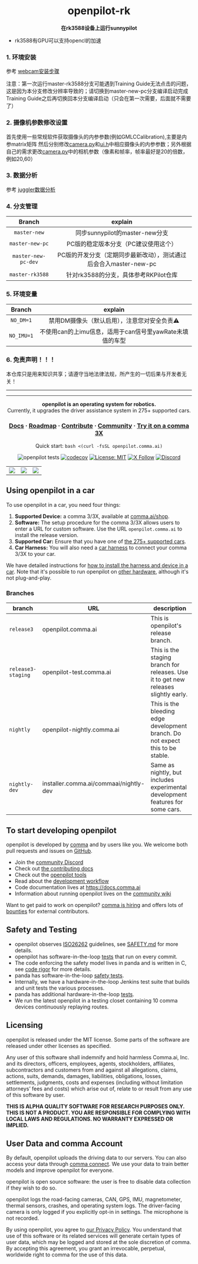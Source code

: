 <div align="center" style="text-align: center;">
<h1>openpilot-rk</h1>
<b>在rk3588设备上运行sunnypilot </b>
</div>

* rk3588有GPU可以支持opencl的加速

<h3>
1. 环境安装
</h3>

参考 [webcam安装步骤](tools/webcam/README.md)

注意：第一次运行master-rk3588分支可能遇到Training Guide无法点击的问题，这是因为本分支修改分辨率导致的；请切换到master-new-pc分支编译启动完成Training Guide之后再切换回本分支编译启动（只会在第一次需要，后面就不需要了）

<h3>

<h3>
2. 摄像机参数修改设置
</h3>

首先使用一些常规软件获取摄像头的内参参数(例如GMLCCalibration),主要是内参matrix矩阵
然后分别修改[camera.py](common/transformations/camera.py)和[ui.h](selfdrive/ui/ui.h)中相应摄像头的内参参数；另外根据自己的需求更改[camera.py](tools/webcam/camera.py)中的相机参数（像素和帧率，帧率最好是20的倍数，例如20,60）

<h3>
3. 数据分析
</h3>

参考 [juggler数据分析](tools/plotjuggler/README.md)

<h3>
4. 分支管理
</h3>

|    Branch    |         explain        |
|:------------:|:--------------------------------:|
| `master-new` | 同步sunnypilot的master-new分支 |
| `master-new-pc` | PC版的稳定版本分支（PC建议使用这个） |
| `master-new-pc-dev` | PC版的开发分支（定期同步最新改动），测试通过后会合入master-new-pc |
| `master-rk3588` | 针对rk3588的分支，具体参考RKPilot仓库 |


<h3>
5. 环境变量
</h3>

|    Branch    |         explain        |
|:------------:|:--------------------------------:|
| `NO_DM=1` | 禁用DM摄像头（默认启用），注意您对安全负责⚠️ |
| `NO_IMU=1` | 不使用can的上imu信息，适用于can信号里yawRate未填值的车型 |

<h3>
6. 免责声明！！！
</h3>

本仓库只是用来知识共享；请遵守当地法律法规，所产生的一切后果与开发者无关！

------
------
<div align="center" style="text-align: center;">
<p>
  <b>openpilot is an operating system for robotics.</b>
  <br>
  Currently, it upgrades the driver assistance system in 275+ supported cars.
</p>

<h3>
  <a href="https://docs.comma.ai">Docs</a>
  <span> · </span>
  <a href="https://docs.comma.ai/contributing/roadmap/">Roadmap</a>
  <span> · </span>
  <a href="https://github.com/commaai/openpilot/blob/master/docs/CONTRIBUTING.md">Contribute</a>
  <span> · </span>
  <a href="https://discord.comma.ai">Community</a>
  <span> · </span>
  <a href="https://comma.ai/shop">Try it on a comma 3X</a>
</h3>

Quick start: `bash <(curl -fsSL openpilot.comma.ai)`

![openpilot tests](https://github.com/commaai/openpilot/actions/workflows/selfdrive_tests.yaml/badge.svg)
[![codecov](https://codecov.io/gh/commaai/openpilot/branch/master/graph/badge.svg)](https://codecov.io/gh/commaai/openpilot)
[![License: MIT](https://img.shields.io/badge/License-MIT-yellow.svg)](LICENSE)
[![X Follow](https://img.shields.io/twitter/follow/comma_ai)](https://x.com/comma_ai)
[![Discord](https://img.shields.io/discord/469524606043160576)](https://discord.comma.ai)

</div>

<table>
  <tr>
    <td><a href="https://youtu.be/NmBfgOanCyk" title="Video By Greer Viau"><img src="https://github.com/commaai/openpilot/assets/8762862/2f7112ae-f748-4f39-b617-fabd689c3772"></a></td>
    <td><a href="https://youtu.be/VHKyqZ7t8Gw" title="Video By Logan LeGrand"><img src="https://github.com/commaai/openpilot/assets/8762862/92351544-2833-40d7-9e0b-7ef7ae37ec4c"></a></td>
    <td><a href="https://youtu.be/SUIZYzxtMQs" title="A drive to Taco Bell"><img src="https://github.com/commaai/openpilot/assets/8762862/05ceefc5-2628-439c-a9b2-89ce77dc6f63"></a></td>
  </tr>
</table>


Using openpilot in a car
------

To use openpilot in a car, you need four things:
1. **Supported Device:** a comma 3/3X, available at [comma.ai/shop](https://comma.ai/shop/comma-3x).
2. **Software:** The setup procedure for the comma 3/3X allows users to enter a URL for custom software. Use the URL `openpilot.comma.ai` to install the release version.
3. **Supported Car:** Ensure that you have one of [the 275+ supported cars](docs/CARS.md).
4. **Car Harness:** You will also need a [car harness](https://comma.ai/shop/car-harness) to connect your comma 3/3X to your car.

We have detailed instructions for [how to install the harness and device in a car](https://comma.ai/setup). Note that it's possible to run openpilot on [other hardware](https://blog.comma.ai/self-driving-car-for-free/), although it's not plug-and-play.

### Branches
| branch           | URL                                    | description                                                                         |
|------------------|----------------------------------------|-------------------------------------------------------------------------------------|
| `release3`         | openpilot.comma.ai                      | This is openpilot's release branch.                                                 |
| `release3-staging` | openpilot-test.comma.ai                | This is the staging branch for releases. Use it to get new releases slightly early. |
| `nightly`          | openpilot-nightly.comma.ai             | This is the bleeding edge development branch. Do not expect this to be stable.      |
| `nightly-dev`      | installer.comma.ai/commaai/nightly-dev | Same as nightly, but includes experimental development features for some cars.      |

To start developing openpilot
------

openpilot is developed by [comma](https://comma.ai/) and by users like you. We welcome both pull requests and issues on [GitHub](http://github.com/commaai/openpilot).

* Join the [community Discord](https://discord.comma.ai)
* Check out [the contributing docs](docs/CONTRIBUTING.md)
* Check out the [openpilot tools](tools/)
* Read about the [development workflow](docs/WORKFLOW.md)
* Code documentation lives at https://docs.comma.ai
* Information about running openpilot lives on the [community wiki](https://github.com/commaai/openpilot/wiki)

Want to get paid to work on openpilot? [comma is hiring](https://comma.ai/jobs#open-positions) and offers lots of [bounties](https://comma.ai/bounties) for external contributors.

Safety and Testing
----

* openpilot observes [ISO26262](https://en.wikipedia.org/wiki/ISO_26262) guidelines, see [SAFETY.md](docs/SAFETY.md) for more details.
* openpilot has software-in-the-loop [tests](.github/workflows/selfdrive_tests.yaml) that run on every commit.
* The code enforcing the safety model lives in panda and is written in C, see [code rigor](https://github.com/commaai/panda#code-rigor) for more details.
* panda has software-in-the-loop [safety tests](https://github.com/commaai/panda/tree/master/tests/safety).
* Internally, we have a hardware-in-the-loop Jenkins test suite that builds and unit tests the various processes.
* panda has additional hardware-in-the-loop [tests](https://github.com/commaai/panda/blob/master/Jenkinsfile).
* We run the latest openpilot in a testing closet containing 10 comma devices continuously replaying routes.

Licensing
------

openpilot is released under the MIT license. Some parts of the software are released under other licenses as specified.

Any user of this software shall indemnify and hold harmless Comma.ai, Inc. and its directors, officers, employees, agents, stockholders, affiliates, subcontractors and customers from and against all allegations, claims, actions, suits, demands, damages, liabilities, obligations, losses, settlements, judgments, costs and expenses (including without limitation attorneys’ fees and costs) which arise out of, relate to or result from any use of this software by user.

**THIS IS ALPHA QUALITY SOFTWARE FOR RESEARCH PURPOSES ONLY. THIS IS NOT A PRODUCT.
YOU ARE RESPONSIBLE FOR COMPLYING WITH LOCAL LAWS AND REGULATIONS.
NO WARRANTY EXPRESSED OR IMPLIED.**

User Data and comma Account
------

By default, openpilot uploads the driving data to our servers. You can also access your data through [comma connect](https://connect.comma.ai/). We use your data to train better models and improve openpilot for everyone.

openpilot is open source software: the user is free to disable data collection if they wish to do so.

openpilot logs the road-facing cameras, CAN, GPS, IMU, magnetometer, thermal sensors, crashes, and operating system logs.
The driver-facing camera is only logged if you explicitly opt-in in settings. The microphone is not recorded.

By using openpilot, you agree to [our Privacy Policy](https://comma.ai/privacy). You understand that use of this software or its related services will generate certain types of user data, which may be logged and stored at the sole discretion of comma. By accepting this agreement, you grant an irrevocable, perpetual, worldwide right to comma for the use of this data.
